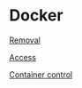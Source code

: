 # Docker

[Removal](Docker%20f7dfac3d026d4e2bbe55db4f872ce883/Removal%20c33a44b6a7b240dbb714a4e661729c85.md)

[Access](Docker%20f7dfac3d026d4e2bbe55db4f872ce883/Access%2069a8e087b8c047fb97dffa66dcc44162.md)

[Container control](Docker%20f7dfac3d026d4e2bbe55db4f872ce883/Container%20control%2089aa2982501e4d59af304096a62cce64.md)